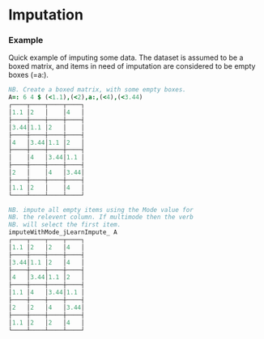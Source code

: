 # Imputation

### Example
Quick example of imputing some data.
The dataset is assumed to be a boxed matrix, and items in need of
imputation are considered to be empty boxes (=a:).

```j
NB. Create a boxed matrix, with some empty boxes.
A=: 6 4 $ (<1.1),(<2),a:,(<4),(<3.44)
┌────┬────┬────┬────┐
│1.1 │2   │    │4   │
├────┼────┼────┼────┤
│3.44│1.1 │2   │    │
├────┼────┼────┼────┤
│4   │3.44│1.1 │2   │
├────┼────┼────┼────┤
│    │4   │3.44│1.1 │
├────┼────┼────┼────┤
│2   │    │4   │3.44│
├────┼────┼────┼────┤
│1.1 │2   │    │4   │
└────┴────┴────┴────┘

NB. impute all empty items using the Mode value for
NB. the relevent column. If multimode then the verb
NB. will select the first item.
imputeWithMode_jLearnImpute_ A
┌────┬────┬────┬────┐
│1.1 │2   │2   │4   │
├────┼────┼────┼────┤
│3.44│1.1 │2   │4   │
├────┼────┼────┼────┤
│4   │3.44│1.1 │2   │
├────┼────┼────┼────┤
│1.1 │4   │3.44│1.1 │
├────┼────┼────┼────┤
│2   │2   │4   │3.44│
├────┼────┼────┼────┤
│1.1 │2   │2   │4   │
└────┴────┴────┴────┘
```

